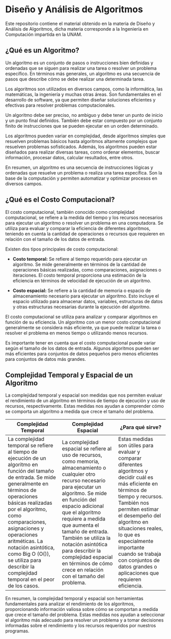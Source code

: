 # **Diseño y Análisis de Algoritmos**

Este repositorio contiene el material obtenido en la materia de Diseño y Análisis de Algoritmos, dicha materia corresponde a la Ingeniería en Computación impartida en la UNAM.

## **¿Qué es un Algoritmo?**

Un algoritmo es un conjunto de pasos o instrucciones bien definidas y ordenadas que se siguen para realizar una tarea o resolver un problema específico. En términos más generales, un algoritmo es una secuencia de pasos que describe cómo se debe realizar una determinada tarea.

Los algoritmos son utilizados en diversos campos, como la informática, las matemáticas, la ingeniería y muchas otras áreas. Son fundamentales en el desarrollo de software, ya que permiten diseñar soluciones eficientes y efectivas para resolver problemas computacionales.

Un algoritmo debe ser preciso, no ambiguo y debe tener un punto de inicio y un punto final definidos. También debe estar compuesto por un conjunto finito de instrucciones que se pueden ejecutar en un orden determinado.

Los algoritmos pueden variar en complejidad, desde algoritmos simples que resuelven problemas básicos hasta algoritmos altamente complejos que resuelven problemas sofisticados. Además, los algoritmos pueden estar diseñados para realizar diversas tareas, como ordenar elementos, buscar información, procesar datos, calcular resultados, entre otros.

En resumen, un algoritmo es una secuencia de instrucciones lógicas y ordenadas que resuelve un problema o realiza una tarea específica. Son la base de la computación y permiten automatizar y optimizar procesos en diversos campos.

## **¿Qué es el Costo Computacional?**

El costo computacional, también conocido como complejidad computacional, se refiere a la medida del tiempo y los recursos necesarios para ejecutar un algoritmo o resolver un problema en una computadora. Se utiliza para evaluar y comparar la eficiencia de diferentes algoritmos, teniendo en cuenta la cantidad de operaciones o recursos que requieren en relación con el tamaño de los datos de entrada.

Existen dos tipos principales de costo computacional:

+ **Costo temporal:** Se refiere al tiempo requerido para ejecutar un algoritmo. Se mide generalmente en términos de la cantidad de operaciones básicas realizadas, como comparaciones, asignaciones o iteraciones. El costo temporal proporciona una estimación de la eficiencia en términos de velocidad de ejecución de un algoritmo.

+ **Costo espacial:** Se refiere a la cantidad de memoria o espacio de almacenamiento necesario para ejecutar un algoritmo. Esto incluye el espacio utilizado para almacenar datos, variables, estructuras de datos y otras estructuras necesarias durante la ejecución del algoritmo.

El costo computacional se utiliza para analizar y comparar algoritmos en función de su eficiencia. Un algoritmo con un menor costo computacional generalmente se considera más eficiente, ya que puede realizar la tarea o resolver el problema en menos tiempo o utilizando menos recursos.

Es importante tener en cuenta que el costo computacional puede variar según el tamaño de los datos de entrada. Algunos algoritmos pueden ser más eficientes para conjuntos de datos pequeños pero menos eficientes para conjuntos de datos más grandes. 

## **Complejidad Temporal y Espacial de un Algoritmo**

La complejidad temporal y espacial son medidas que nos permiten evaluar el rendimiento de un algoritmo en términos de tiempo de ejecución y uso de recursos, respectivamente. Estas medidas nos ayudan a comprender cómo se comporta un algoritmo a medida que crece el tamaño del problema.

| **Complejidad Temporal** | **Complejidad Espacial** | **¿Para qué sirve?** |
|-----------|-----------|-----------|
| La complejidad temporal se refiere al tiempo de ejecución de un algoritmo en función del tamaño de entrada. Se mide generalmente en términos de operaciones básicas realizadas por el algoritmo, como comparaciones, asignaciones y operaciones aritméticas. La notación asintótica, como Big O (O()), se utiliza para describir la complejidad temporal en el peor de los casos. | La complejidad espacial se refiere al uso de recursos, como memoria, almacenamiento o cualquier otro recurso necesario para ejecutar un algoritmo. Se mide en función del espacio adicional que el algoritmo requiere a medida que aumenta el tamaño de entrada. También se utiliza la notación asintótica para describir la complejidad espacial en términos de cómo crece en relación con el tamaño del problema. | Estas medidas son útiles para evaluar y comparar diferentes algoritmos y decidir cuál es más eficiente en términos de tiempo y recursos. También nos permiten estimar el desempeño del algoritmo en situaciones reales, lo que es especialmente importante cuando se trabaja con conjuntos de datos grandes o aplicaciones que requieren eficiencia. |

En resumen, la complejidad temporal y espacial son herramientas fundamentales para analizar el rendimiento de los algoritmos, proporcionando información valiosa sobre cómo se comportan a medida que crece el tamaño del problema. Estas medidas nos ayudan a seleccionar el algoritmo más adecuado para resolver un problema y a tomar decisiones informadas sobre el rendimiento y los recursos requeridos por nuestros programas.

